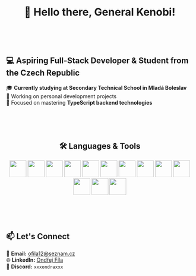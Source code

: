 <h1 align="center">👋 Hello there, General Kenobi!</h1>

<br/><br/><br/>

<h2 align="left">💻 Aspiring Full-Stack Developer & Student from the Czech Republic</h2>

<p align="left">
  🎓 <strong>Currently studying at Secondary Technical School in Mladá Boleslav</strong><br/>
  🔧 Working on personal development projects<br/>
  🚀 Focused on mastering <strong>TypeScript backend technologies</strong>
</p>

<br/><br/><br/>

<h2 align="center">🛠️ Languages & Tools</h2>

<p align="center">
  <img src="https://cdn.jsdelivr.net/gh/devicons/devicon/icons/html5/html5-original.svg" width="45" />
  <img src="https://cdn.jsdelivr.net/gh/devicons/devicon/icons/css3/css3-original.svg" width="45" />
  <img src="https://cdn.jsdelivr.net/gh/devicons/devicon/icons/javascript/javascript-original.svg" width="45" />
  <img src="https://cdn.jsdelivr.net/gh/devicons/devicon/icons/typescript/typescript-original.svg" width="45" />
  <img src="https://cdn.jsdelivr.net/gh/devicons/devicon/icons/react/react-original.svg" width="45" />
  <img src="https://cdn.jsdelivr.net/gh/devicons/devicon/icons/nodejs/nodejs-original.svg" width="45" />
  <img src="https://cdn.jsdelivr.net/gh/devicons/devicon/icons/csharp/csharp-original.svg" width="45" />
  <img src="https://cdn.jsdelivr.net/gh/devicons/devicon/icons/dot-net/dot-net-original.svg" width="45" />
  <img src="https://cdn.jsdelivr.net/gh/devicons/devicon/icons/git/git-original.svg" width="45" />
  <img src="https://cdn.jsdelivr.net/gh/devicons/devicon/icons/linux/linux-original.svg" width="45" />
  <img src="https://cdn.jsdelivr.net/gh/devicons/devicon/icons/mongodb/mongodb-original.svg" width="45" />
  <img src="https://cdn.jsdelivr.net/gh/devicons/devicon/icons/mysql/mysql-original.svg" width="45" />
  <img src="https://cdn.jsdelivr.net/gh/devicons/devicon/icons/unrealengine/unrealengine-original.svg" width="45" />
</p>

<br/><br/><br/>

<h2 align="left">📫 Let's Connect</h2>

<p align="left">
  📧 <strong>Email:</strong> <a href="mailto:ofila12@seznam.cz">ofila12@seznam.cz</a><br/>
  🌐 <strong>LinkedIn:</strong> <a href="https://www.linkedin.com/in/ond%C5%99ej-f%C3%ADla-4043272a5/">Ondřej Fíla</a><br/>
  💬 <strong>Discord:</strong> <code>xxxondraxxx</code>
</p>
